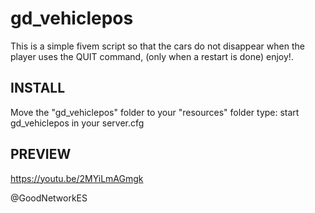 # gd_vehiclepos

This is a simple fivem script so that the cars do not disappear when the player uses the QUIT command, (only when a restart is done) enjoy!.


## INSTALL

Move the "gd_vehiclepos" folder to your "resources" folder type: start gd_vehiclepos in your server.cfg

## PREVIEW
https://youtu.be/2MYiLmAGmgk

@GoodNetworkES
